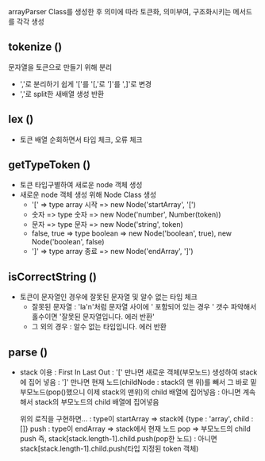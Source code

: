 arrayParser Class를 생성한 후 의미에 따라 토큰화, 의미부여, 구조화시키는 메서드를 각각 생성

## tokenize ()

문자열을 토큰으로 만들기 위해 분리

- ','로 분리하기 쉽게 '['를 '[,'로 ']'를 ',]'로 변경
- ','로 split한 새배열 생성 반환

## lex ()

- 토큰 배열 순회하면서 타입 체크, 오류 체크

## getTypeToken ()

- 토큰 타입구별하여 새로운 node 객체 생성 
- 새로운 node 객체 생성 위해 Node Class 생성
    - '[' => type array 시작 => new Node('startArray', '[')
    - 숫자 => type 숫자 => new Node('number', Number(token))
    - 문자 => type 문자 => new Node('string', token)
    - false, true => type boolean => new Node('boolean', true), new Node('boolean', false)
    - ']' => type array 종료 => new Node('endArray', ']')
    

## isCorrectString ()

- 토큰이 문자열인 경우에 잘못된 문자열 및 알수 없는 타입 체크
    -  잘못된 문자열 : 'la\'n'처럼 문자열 사이에 ' 포함되어 있는 경우 ' 갯수 파악해서 홀수이면 '잘못된 문자열입니다. 에러 반환'
    - 그 외의 경우 : 알수 없는 타입입니다. 에러 반환

## parse ()

- stack 이용
    : First In Last Out
    : '[' 만나면 새로운 객체(부모노드) 생성하여 stack에 집어 넣음
    : ']' 만나면 현재 노드(childNode : stack의 맨 위)를 빼서 그 바로 밑 부모노드(pop()했으니 이제 stack의 맨위)의 child 배열에 집어넣음
    : 아니면 계속해서 stack의 부모노드의 child 배열에 집어넣음

    위의 로직을 구현하면...
    : type이 startArray => stack에 {type : 'array', child : []} push
    : type이 endArray => stack에서 현재 노드 pop => 부모노드의 child push 즉, stack[stack.length-1].child.push(pop한 노드)
    : 아니면 stack[stack.length-1].child.push(타입 지정된 token 객체)

